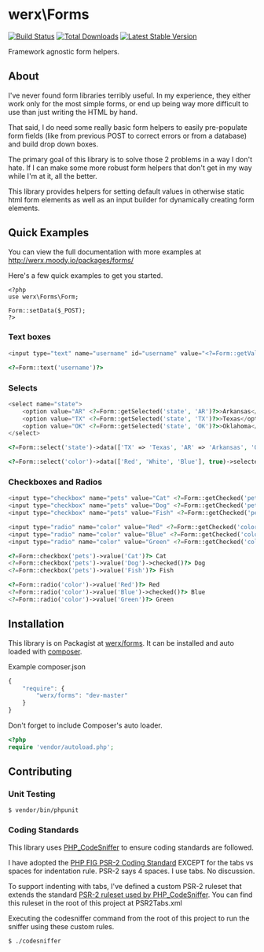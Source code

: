 # werx\Forms

[![Build Status](https://travis-ci.org/werx/forms.png?branch=master)](https://travis-ci.org/werx/forms) [![Total Downloads](https://poser.pugx.org/werx/forms/downloads.png)](https://packagist.org/packages/werx/forms) [![Latest Stable Version](https://poser.pugx.org/werx/forms/v/stable.png)](https://packagist.org/packages/werx/forms)

Framework agnostic form helpers.

## About
I've never found form libraries terribly useful. In my experience, they either work only for the most simple forms, or end up being way more difficult to use than just writing the HTML by hand.

That said, I do need some really basic form helpers to easily pre-populate form fields (like from previous POST to correct errors or from a database) and build drop down boxes.

The primary goal of this library is to solve those 2 problems in a way I don't hate. If I can make some more robust form helpers that don't get in my way while I'm at it, all the better.

This library provides helpers for setting default values in otherwise static html form elements as well as an input builder for dynamically creating form elements.

## Quick Examples

You can view the full documentation with more examples at <http://werx.moody.io/packages/forms/>

Here's a few quick examples to get you started.

```
<?php
use werx\Forms\Form;

Form::setData($_POST);
?>
```

### Text boxes
``` php
<input type="text" name="username" id="username" value="<?=Form::getValue('username')?>">
```

``` php
<?=Form::text('username')?>
```

### Selects

``` php
<select name="state">
	<option value="AR" <?=Form::getSelected('state', 'AR')?>>Arkansas</option>
	<option value="TX" <?=Form::getSelected('state', 'TX')?>>Texas</option>
	<option value="OK" <?=Form::getSelected('state', 'OK')?>>Oklahoma</option>
</select>
```

``` php
<?=Form::select('state')->data(['TX' => 'Texas', 'AR' => 'Arkansas', 'OK' => 'Oklahoma'])->label('Choose')?>
```

```php
<?=Form::select('color')->data(['Red', 'White', 'Blue'], true)->selected('White')?>
```

### Checkboxes and Radios

``` php
<input type="checkbox" name="pets" value="Cat" <?=Form::getChecked('pets', 'Cat')?> /> Cat
<input type="checkbox" name="pets" value="Dog" <?=Form::getChecked('pets', 'Dog')?> /> Dog
<input type="checkbox" name="pets" value="Fish" <?=Form::getChecked('pets', 'Fish')?> /> Fish
```

``` php
<input type="radio" name="color" value="Red" <?=Form::getChecked('color', 'Red')?> /> Red
<input type="radio" name="color" value="Blue" <?=Form::getChecked('color', 'Blue')?> /> Blue
<input type="radio" name="color" value="Green" <?=Form::getChecked('color', 'Green')?> /> Green
```

``` php
<?=Form::checkbox('pets')->value('Cat')?> Cat
<?=Form::checkbox('pets')->value('Dog')->checked()?> Dog
<?=Form::checkbox('pets')->value('Fish')?> Fish
```

``` php
<?=Form::radio('color')->value('Red')?> Red
<?=Form::radio('color')->value('Blue')->checked()?> Blue
<?=Form::radio('color')->value('Green')?> Green
```

## Installation
This library is on Packagist at [werx/forms](https://packagist.org/packages/werx/forms). It can be installed and auto loaded with [composer](https://getcomposer.org).

Example composer.json

``` javascript
{
	"require": {
		"werx/forms": "dev-master"
	}
}
```

Don't forget to include Composer's auto loader.

``` php
<?php
require 'vendor/autoload.php';
```

## Contributing

### Unit Testing

	$ vendor/bin/phpunit

### Coding Standards
This library uses [PHP_CodeSniffer](http://www.squizlabs.com/php-codesniffer) to ensure coding standards are followed.

I have adopted the [PHP FIG PSR-2 Coding Standard](http://www.php-fig.org/psr/psr-2/) EXCEPT for the tabs vs spaces for indentation rule. PSR-2 says 4 spaces. I use tabs. No discussion.

To support indenting with tabs, I've defined a custom PSR-2 ruleset that extends the standard [PSR-2 ruleset used by PHP_CodeSniffer](https://github.com/squizlabs/PHP_CodeSniffer/blob/master/CodeSniffer/Standards/PSR2/ruleset.xml). You can find this ruleset in the root of this project at PSR2Tabs.xml

Executing the codesniffer command from the root of this project to run the sniffer using these custom rules.


	$ ./codesniffer
